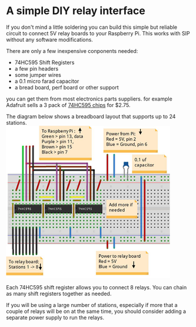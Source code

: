 # A simple DIY relay interface

If you don't mind a little soldering you can build this simple but reliable circuit to connect 5V relay boards to your Raspberry Pi. This works with SIP without any software modifications.

There are only a few inexpensive conponents needed:
- 74HC595 Shift Registers
- a few pin headers
- some jumper wires
- a 0.1 micro farad capacitor
- a bread board, perf board or other support

you can get them from most electronics parts suppliers. for example Adafruit sells a 3 pack of [74HC595 chips](https://www.adafruit.com/products/450) for $2.75.

The diagram below shows a breadboard layout that supports up to 24 stations.
![shift register layout](images/SIP_shift_register_layout.jpg)

Each 74HC595 shift register allows you to connect 8 relays. You can chain as many shift registers together as needed.

If you will be using a large number of stations, especially if more that a couple of relays will be on at the same time, you should consider adding a separate power supply to run the relays.

